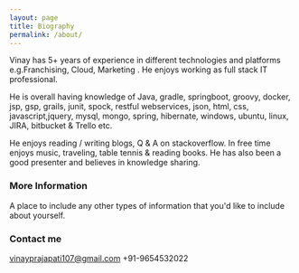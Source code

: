 ```yaml
---
layout: page
title: Biography
permalink: /about/
---
```


Vinay has 5+ years of experience in different technologies and platforms e.g.Franchising, Cloud, Marketing . He enjoys working as full stack IT professional.

He is overall having knowledge of Java, gradle, springboot, groovy, docker, jsp, gsp, grails, junit, spock, restful webservices, json, html, css, javascript,jquery, mysql, mongo, spring, hibernate, windows, ubuntu, linux, JIRA, bitbucket & Trello etc. 

He enjoys reading / writing blogs, Q & A on stackoverflow. In free time enjoys music, traveling, table tennis & reading books. He has also been a good presenter and believes in knowledge sharing.

### More Information

A place to include any other types of information that you'd like to include about yourself.

### Contact me

[vinayprajapati107@gmail.com](mailto:vinayprajapati107@gmail.com)
+91-9654532022
